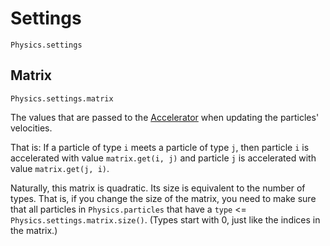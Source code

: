 # Settings

`Physics.settings`

## Matrix

`Physics.settings.matrix`

The values that are passed to the [Accelerator](#accelerators) when updating the particles' velocities.

That is: If a particle of type `i` meets a particle of type `j`, then particle `i` is accelerated with value `matrix.get(i, j)` and particle `j` is accelerated with value `matrix.get(j, i)`.

Naturally, this matrix is quadratic.
Its size is equivalent to the number of types.
That is, if you change the size of the matrix, you need to make sure that all particles in `Physics.particles` that have a `type` <= `Physics.settings.matrix.size()`.
(Types start with 0, just like the indices in the matrix.)

